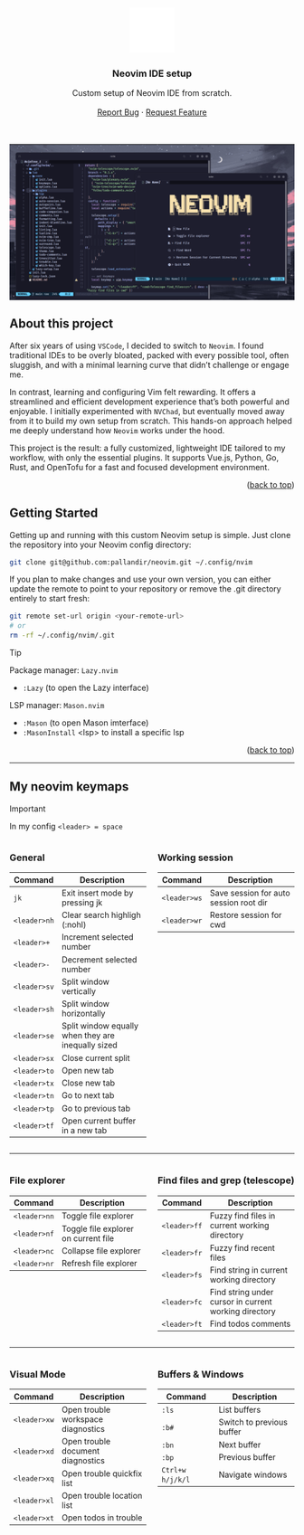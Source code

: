 <a name="readme-top"></a>

<br />
<div align="center">
  <a href="#">
    <img src="./public_assets/neovim.svg" alt="Logo" width="80" height="80">
  </a>
  <h3 align="center">Neovim IDE setup</h3>

  <p align="center">
    Custom setup of Neovim IDE from scratch.
    <br />
    <br />
    <a href="https://github.com/pallandir/neovim/issues">Report Bug</a>
    ·
    <a href="https://github.com/pallandir/neovim/issues">Request Feature</a>
  </p>
</div>
<br>
<br>
<img align="center" src="./public_assets/preview.png" alt="preview">


## About this project

After six years of using `VSCode`, I decided to switch to `Neovim`. I found traditional IDEs to be overly bloated, packed with every possible tool, often sluggish, and with a minimal learning curve that didn’t challenge or engage me.

In contrast, learning and configuring Vim felt rewarding. It offers a streamlined and efficient development experience that’s both powerful and enjoyable. I initially experimented with `NVChad`, but eventually moved away from it to build my own setup from scratch. This hands-on approach helped me deeply understand how `Neovim` works under the hood.

This project is the result: a fully customized, lightweight IDE tailored to my workflow, with only the essential plugins. It supports Vue.js, Python, Go, Rust, and OpenTofu for a fast and focused development environment.

<p align="right">(<a href="#readme-top">back to top</a>)</p>


## Getting Started

Getting up and running with this custom Neovim setup is simple. Just clone the repository into your Neovim config directory:

```sh
git clone git@github.com:pallandir/neovim.git ~/.config/nvim
```

If you plan to make changes and use your own version, you can either update the remote to point to your repository or remove the .git directory entirely to start fresh:

```sh
git remote set-url origin <your-remote-url>
# or
rm -rf ~/.config/nvim/.git
```

> [!tip]
>Package manager: `Lazy.nvim`
>    - `:Lazy` (to open the Lazy interface)
>
>LSP manager: `Mason.nvim`
>    - `:Mason` (to open Mason imterface)
>    - `:MasonInstall` \<lsp> to install a specific lsp


<p align="right">(<a href="#readme-top">back to top</a>)</p>

---


## My neovim keymaps

> [!important] 
> In my config `<leader> = space`


<div style="display: flex; gap: 20px;">

<div style="flex: 1;">

### General

| Command      | Description                                        |
| ------------ | -------------------------------------------------- |
| `jk`         | Exit insert mode by pressing jk                    |
| `<leader>nh` | Clear search highligh (:nohl)                      |
| `<leader>+`  | Increment selected number                          |
| `<leader>-`  | Decrement selected number                          |
| `<leader>sv` | Split window vertically                            |
| `<leader>sh` | Split window horizontally                          |
| `<leader>se` | Split window equally when they are inequally sized |
| `<leader>sx` | Close current split                                |
| `<leader>to` | Open new tab                                       |
| `<leader>tx` | Close new tab                                      |
| `<leader>tn` | Go to next tab                                     |
| `<leader>tp` | Go to previous tab                                 |
| `<leader>tf` | Open current buffer in a new tab                   |


</div>

<div style="flex: 1;">

### Working session
| Command      | Description                            |
| ------------ | -------------------------------------- |
| `<leader>ws` | Save session for auto session root dir |
| `<leader>wr` | Restore session for cwd                |

</div>

</div>

---

<div style="display: flex; gap: 20px;">

<div style="flex: 1;">

### File explorer
| Command      | Description                          |
| ------------ | ------------------------------------ |
| `<leader>nn` | Toggle file explorer                 |
| `<leader>nf` | Toggle file explorer on current file |
| `<leader>nc` | Collapse file explorer               |
| `<leader>nr` | Refresh file explorer                |

</div>

<div style="flex: 1;">

### Find files and grep (telescope)
| Command      | Description                                           |
| ------------ | ----------------------------------------------------- |
| `<leader>ff` | Fuzzy find files in current working directory         |
| `<leader>fr` | Fuzzy find recent files                               |
| `<leader>fs` | Find string in current working directory              |
| `<leader>fc` | Find string under cursor in current working directory |
| `<leader>ft` | Find todos comments                                   |

</div>

</div>

---


<div style="display: flex; gap: 20px;">

<div style="flex: 1;">

### Visual Mode
| Command      | Description                        |
| ------------ | ---------------------------------- |
| `<leader>xw` | Open trouble workspace diagnostics |
| `<leader>xd` | Open trouble document diagnostics  |
| `<leader>xq` | Open trouble quickfix list         |
| `<leader>xl` | Open trouble location list         |
| `<leader>xt` | Open todos in trouble              |

</div>

<div style="flex: 1;">

### Buffers & Windows
| Command          | Description               |
| ---------------- | ------------------------- |
| `:ls`            | List buffers              |
| `:b#`            | Switch to previous buffer |
| `:bn`            | Next buffer               |
| `:bp`            | Previous buffer           |
| `Ctrl+w h/j/k/l` | Navigate windows          |

</div>

</div>